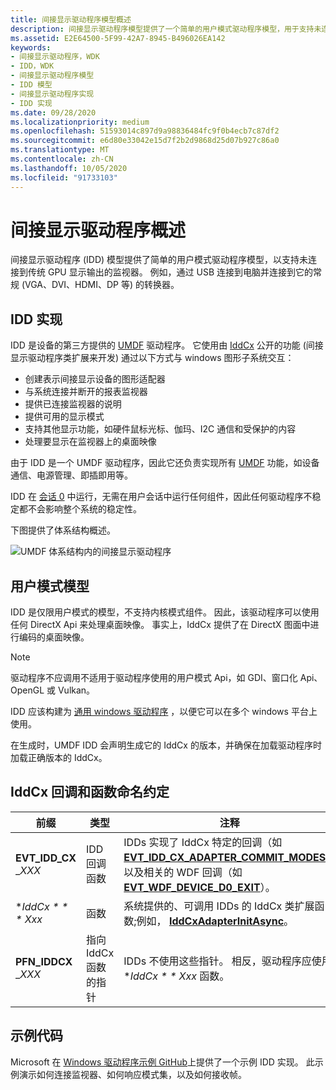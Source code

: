 ```yaml
---
title: 间接显示驱动程序模型概述
description: 间接显示驱动程序模型提供了一个简单的用户模式驱动程序模型，用于支持未连接到传统 GPU 显示输出的监视器。
ms.assetid: E2E64500-5F99-42A7-8945-B496026EA142
keywords:
- 间接显示驱动程序，WDK
- IDD，WDK
- 间接显示驱动程序模型
- IDD 模型
- 间接显示驱动程序实现
- IDD 实现
ms.date: 09/28/2020
ms.localizationpriority: medium
ms.openlocfilehash: 51593014c897d9a98836484fc9f0b4ecb7c87df2
ms.sourcegitcommit: e6d80e33042e15d7f2b2d9868d25d07b927c86a0
ms.translationtype: MT
ms.contentlocale: zh-CN
ms.lasthandoff: 10/05/2020
ms.locfileid: "91733103"
---
```

# <a name="indirect-display-driver-overview"></a>间接显示驱动程序概述

间接显示驱动程序 (IDD) 模型提供了简单的用户模式驱动程序模型，以支持未连接到传统 GPU 显示输出的监视器。 例如，通过 USB 连接到电脑并连接到它的常规 (VGA、DVI、HDMI、DP 等) 的转换器。

## <a name="idd-implementation"></a>IDD 实现

IDD 是设备的第三方提供的 [UMDF](../wdf/umdf-driver-host-process.md) 驱动程序。 它使用由 [IddCx](/windows-hardware/drivers/ddi/iddcx/) 公开的功能 (间接显示驱动程序类扩展来开发) 通过以下方式与 windows 图形子系统交互：

* 创建表示间接显示设备的图形适配器
* 与系统连接并断开的报表监视器
* 提供已连接监视器的说明
* 提供可用的显示模式
* 支持其他显示功能，如硬件鼠标光标、伽玛、I2C 通信和受保护的内容
* 处理要显示在监视器上的桌面映像

由于 IDD 是一个 UMDF 驱动程序，因此它还负责实现所有 [UMDF](../wdf/overview-of-the-umdf.md) 功能，如设备通信、电源管理、即插即用等。

IDD 在 [会话 0](../wdf/session-zero-guidelines-for-umdf-drivers.md) 中运行，无需在用户会话中运行任何组件，因此任何驱动程序不稳定都不会影响整个系统的稳定性。

下图提供了体系结构概述。

![UMDF 体系结构内的间接显示驱动程序](images/idd_umdf_arch.png)

## <a name="user-mode-model"></a>用户模式模型

IDD 是仅限用户模式的模型，不支持内核模式组件。 因此，该驱动程序可以使用任何 DirectX Api 来处理桌面映像。 事实上，IddCx 提供了在 DirectX 图面中进行编码的桌面映像。

> [!NOTE]
>
> 驱动程序不应调用不适用于驱动程序使用的用户模式 Api，如 GDI、窗口化 Api、OpenGL 或 Vulkan。
>
> IDD 应该构建为 [通用 windows 驱动程序](../gettingstarted/writing-a-umdf-driver-based-on-a-template.md) ，以便它可以在多个 windows 平台上使用。

在生成时，UMDF IDD 会声明生成它的 IddCx 的版本，并确保在加载驱动程序时加载正确版本的 IddCx。

## <a name="iddcx-callback-and-function-naming-conventions"></a>IddCx 回调和函数命名约定

| 前缀 | 类型 | 注释 |
| ------ | ---- | ----- |
| **EVT_IDD_CX** \_*XXX* | IDD 回调函数 | IDDs 实现了 IddCx 特定的回调（如 [**EVT_IDD_CX_ADAPTER_COMMIT_MODES**](/windows-hardware/drivers/ddi/iddcx/nc-iddcx-evt_idd_cx_adapter_commit_modes)）以及相关的 WDF 回调（如 [**EVT_WDF_DEVICE_D0_EXIT**](/windows-hardware/drivers/ddi/wdfdevice/nc-wdfdevice-evt_wdf_device_d0_exit)）。 |
| **IddCx * * * Xxx* | 函数 | 系统提供的、可调用 IDDs 的 IddCx 类扩展函数;例如， [**IddCxAdapterInitAsync**](/windows-hardware/drivers/ddi/iddcx/nf-iddcx-iddcxadapterinitasync)。 |
| **PFN_IDDCX** \_*XXX* | 指向 IddCx 函数的指针 | IDDs 不使用这些指针。 相反，驱动程序应使用 **IddCx * * Xxx* 函数。 |

## <a name="sample-code"></a>示例代码

Microsoft 在 [Windows 驱动程序示例 GitHub](https://github.com/microsoft/Windows-driver-samples/tree/master/video/IndirectDisplay)上提供了一个示例 IDD 实现。 此示例演示如何连接监视器、如何响应模式集，以及如何接收帧。